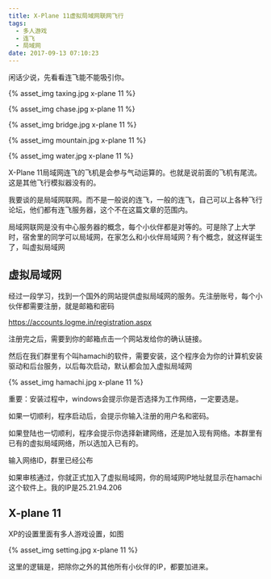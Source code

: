 ```yaml
---
title: X-Plane 11虚拟局域网联网飞行
tags:
  - 多人游戏
  - 连飞
  - 局域网
date: 2017-09-13 07:10:23
---
```


闲话少说，先看看连飞能不能吸引你。

{% asset_img taxing.jpg x-plane 11 %}

{% asset_img chase.jpg x-plane 11 %}

{% asset_img bridge.jpg x-plane 11 %}

{% asset_img mountain.jpg x-plane 11 %}

{% asset_img water.jpg x-plane 11 %}

X-Plane 11局域网连飞的飞机是会参与气动运算的。也就是说前面的飞机有尾流。这是其他飞行模拟器没有的。

我要谈的是局域网联网。而不是一般说的连飞，一般的连飞，自己可以上各种飞行论坛，他们都有连飞服务器，这个不在这篇文章的范围内。

局域网联网是没有中心服务器的概念，每个小伙伴都是对等的。可是除了上大学时，宿舍里的同学可以局域网，在家怎么和小伙伴局域网？有个概念，就这样诞生了，叫虚拟局域网

## 虚拟局域网 ##

经过一段学习，找到一个国外的网站提供虚拟局域网的服务。先注册账号，每个小伙伴都需要注册，就是邮箱和密码

https://accounts.logme.in/registration.aspx

注册完之后，需要到你的邮箱点击一个网站发给你的确认链接。

然后在我们群里有个叫hamachi的软件，需要安装，这个程序会为你的计算机安装驱动和后台服务，以后每次启动，默认都会加入虚拟局域网

{% asset_img hamachi.jpg x-plane 11 %}

重要：安装过程中，windows会提示你是否选择为工作网络，一定要选是。

如果一切顺利，程序启动后，会提示你输入注册的用户名和密码。

如果登陆也一切顺利，程序会提示你选择新建网络，还是加入现有网络。本群里有已有的虚拟局域网络，所以选加入已有的。

输入网络ID，群里已经公布

如果审核通过，你就正式加入了虚拟局域网，你的局域网IP地址就显示在hamachi这个软件上。我的IP是25.21.94.206

## X-plane 11 ##

XP的设置里面有多人游戏设置，如图

{% asset_img setting.jpg x-plane 11 %}

这里的逻辑是，把除你之外的其他所有小伙伴的IP，都要加进来。
